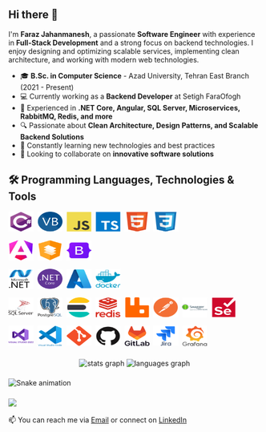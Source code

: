 ## Hi there 👋
 
I'm **Faraz Jahanmanesh**, a passionate **Software Engineer** with experience in **Full-Stack Development** and a strong focus on backend technologies. I enjoy designing and optimizing scalable services, implementing clean architecture, and working with modern web technologies.  
 
- 🎓 **B.Sc. in Computer Science** - Azad University, Tehran East Branch (2021 - Present)
- 💻 Currently working as a **Backend Developer** at Setigh FaraOfogh 
- 🚀 Experienced in **.NET Core, Angular, SQL Server, Microservices, RabbitMQ, Redis, and more**
- 🔍 Passionate about **Clean Architecture, Design Patterns, and Scalable Backend Solutions** 
- 🌱 Constantly learning new technologies and best practices 
- 🤝 Looking to collaborate on **innovative software solutions**

## 🛠️ Programming Languages, Technologies & Tools 

<div>

  <!-- 🔷 Languages & Core Technologies -->
  <img src="https://github.com/devicons/devicon/blob/master/icons/csharp/csharp-original.svg" title="C#" alt="csharp" width="50" height="40"/>&nbsp;
  <img src="https://github.com/devicons/devicon/blob/master/icons/visualbasic/visualbasic-original.svg" title="Visual Basic" alt="vb" width="50" height="40"/>&nbsp;
  <img src="https://github.com/devicons/devicon/blob/master/icons/javascript/javascript-original.svg" title="JavaScript" alt="javascript" width="50" height="40"/>&nbsp;
  <img src="https://github.com/devicons/devicon/blob/master/icons/typescript/typescript-original.svg" title="TypeScript" alt="typescript" width="50" height="40"/>&nbsp;
  <img src="https://github.com/devicons/devicon/blob/master/icons/html5/html5-original.svg" title="HTML5" alt="html5" width="50" height="40"/>&nbsp;
  <img src="https://github.com/devicons/devicon/blob/master/icons/css3/css3-original.svg" title="CSS3" alt="css3" width="50" height="40"/>&nbsp;
  <br/>

  <!-- 🎨 Frontend Development -->
  <img src="https://github.com/devicons/devicon/blob/master/icons/angular/angular-original.svg" title="Angular" alt="angular" width="50" height="40"/>&nbsp;
  <img src="https://github.com/devicons/devicon/blob/master/icons/angularmaterial/angularmaterial-original.svg" title="Angular Material" alt="angularmaterial" width="50" height="40"/>&nbsp;
  <img src="https://github.com/devicons/devicon/blob/master/icons/bootstrap/bootstrap-original.svg" title="Bootstrap" alt="bootstrap" width="50" height="40"/>&nbsp;
  <br/>

  <!-- ⚙️ Backend & Cloud -->
  <img src="https://github.com/devicons/devicon/blob/master/icons/dot-net/dot-net-original-wordmark.svg" title=".NET" alt="dotnet" width="50" height="40"/>&nbsp;
  <img src="https://github.com/devicons/devicon/blob/master/icons/dotnetcore/dotnetcore-original.svg" title=".NET Core" alt="dotnetcore" width="50" height="40"/>&nbsp;
  <img src="https://github.com/devicons/devicon/blob/master/icons/azure/azure-original.svg" title="Azure" alt="azure" width="50" height="40"/>&nbsp;
  <img src="https://github.com/devicons/devicon/blob/master/icons/docker/docker-plain-wordmark.svg" title="Docker" alt="docker" width="50" height="40"/>&nbsp;
  <br/>

  <!-- 🗃️ Database, Messaging & Tools -->
  <img src="https://github.com/devicons/devicon/blob/master/icons/microsoftsqlserver/microsoftsqlserver-original-wordmark.svg" title="SQL Server" alt="sqlserver" width="50" height="40"/>&nbsp;
  <img src="https://github.com/devicons/devicon/blob/master/icons/postgresql/postgresql-original-wordmark.svg" title="PostgreSQL" alt="postgresql" width="50" height="40"/>&nbsp;
  <img src="https://github.com/devicons/devicon/blob/master/icons/elasticsearch/elasticsearch-original.svg" title="Elasticsearch" alt="elasticsearch" width="50" height="40"/>&nbsp;
  <img src="https://github.com/devicons/devicon/blob/master/icons/redis/redis-plain-wordmark.svg" title="Redis" alt="redis" width="50" height="40"/>&nbsp;
  <img src="https://github.com/devicons/devicon/blob/master/icons/rabbitmq/rabbitmq-original.svg" title="RabbitMQ" alt="rabbitmq" width="50" height="40"/>&nbsp;
  <img src="https://github.com/devicons/devicon/blob/master/icons/postman/postman-original.svg" title="Postman" alt="postman" width="50" height="40"/>&nbsp;
  <img src="https://github.com/devicons/devicon/blob/master/icons/swagger/swagger-original-wordmark.svg" title="Swagger" alt="swagger" width="50" height="40"/>&nbsp;
  <img src="https://github.com/devicons/devicon/blob/master/icons/selenium/selenium-original.svg" title="Selenium" alt="selenium" width="50" height="40"/>&nbsp;
  <br/>

  <!-- 🧰 DevOps, IDEs & Version Control -->
  <img src="https://github.com/devicons/devicon/blob/master/icons/visualstudio/visualstudio-original-wordmark.svg" title="Visual Studio" alt="visualstudio" width="50" height="40"/>&nbsp;
  <img src="https://github.com/devicons/devicon/blob/master/icons/vscode/vscode-original-wordmark.svg" title="VS Code" alt="vscode" width="50" height="40"/>&nbsp;
  <img src="https://github.com/devicons/devicon/blob/master/icons/git/git-original.svg" title="Git" alt="git" width="50" height="40"/>&nbsp;
  <img src="https://github.com/devicons/devicon/blob/master/icons/github/github-original.svg" title="GitHub" alt="github" width="50" height="40"/>&nbsp;
  <img src="https://github.com/devicons/devicon/blob/master/icons/gitlab/gitlab-original-wordmark.svg" title="GitLab" alt="gitlab" width="50" height="40"/>&nbsp;
  <img src="https://github.com/devicons/devicon/blob/master/icons/jira/jira-original-wordmark.svg" title="Jira" alt="jira" width="50" height="40"/>&nbsp;
  <img src="https://github.com/devicons/devicon/blob/master/icons/grafana/grafana-original-wordmark.svg" title="Grafana" alt="grafana" width="50" height="40"/>&nbsp;

</div>


###
<div align="center">
  <img src="https://github-readme-stats.vercel.app/api?username=FarazJahanmanesh&hide_title=false&hide_rank=false&show_icons=true&include_all_commits=true&count_private=true&disable_animations=false&theme=dracula&locale=en&hide_border=false&order=1" height="150" alt="stats graph"  />
  <img src="https://github-readme-stats.vercel.app/api/top-langs?username=FarazJahanmanesh&locale=en&hide_title=false&layout=compact&card_width=320&langs_count=5&theme=dracula&hide_border=false&order=2" height="150" alt="languages graph"  />
</div>

###

<img src="https://profile-readme-generator.com/assets/snake.svg" alt="Snake animation" />

###


![](https://komarev.com/ghpvc/?username=Faraz-Jahanmanesh&color=lightgrey)

📫 You can reach me via [Email](mailto:jahanmaneshfaraz@gmail.com) or connect on [LinkedIn](https://linkedin.com/in/your-profile)

